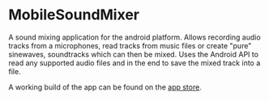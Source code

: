 # MobileSoundMixer
A sound mixing application for the android platform.
Allows recording audio tracks from a microphones, read tracks from music files or create "pure" sinewaves, soundtracks which can then be mixed.
Uses the Android API to read any supported audio files and in the end to save the mixed track into a file.

A working build of the app can be found on the [app store](https://play.google.com/store/apps/details?id=com.Ros.Sound_Mixer&hl=en).
